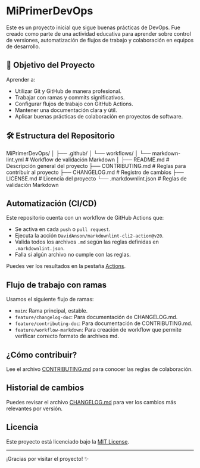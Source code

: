 # MiPrimerDevOps

Este es un proyecto inicial que sigue buenas prácticas de DevOps. Fue creado como parte de una actividad educativa para aprender sobre control de versiones, automatización de flujos de trabajo y colaboración en equipos de desarrollo.


## 📌 Objetivo del Proyecto

Aprender a:
- Utilizar Git y GitHub de manera profesional.
- Trabajar con ramas y commits significativos.
- Configurar flujos de trabajo con GitHub Actions.
- Mantener una documentación clara y útil.
- Aplicar buenas prácticas de colaboración en proyectos de software.

## 🛠️ Estructura del Repositorio

MiPrimerDevOps/
│
├── .github/
│ └── workflows/
│ └── markdown-lint.yml # Workflow de validación Markdown
│
├── README.md # Descripción general del proyecto
├── CONTRIBUTING.md # Reglas para contribuir al proyecto
├── CHANGELOG.md # Registro de cambios
├── LICENSE.md # Licencia del proyecto
└── .markdownlint.json # Reglas de validación Markdown


## Automatización (CI/CD)

Este repositorio cuenta con un workflow de GitHub Actions que:
- Se activa en cada `push` o `pull request`.
- Ejecuta la acción `DavidAnson/markdownlint-cli2-action@v20`.
- Valida todos los archivos `.md` según las reglas definidas en `.markdownlint.json`.
- Falla si algún archivo no cumple con las reglas.

Puedes ver los resultados en la pestaña [Actions](https://github.com/NBello26/MiPrimerDevOps/actions).

## Flujo de trabajo con ramas

Usamos el siguiente flujo de ramas:
- `main`: Rama principal, estable.
- `feature/changelog-doc`: Para documentación de CHANGELOG.md.
- `feature/contributing-doc`: Para documentación de CONTRIBUTING.md.
- `feature/workflow-markdown`: Para creación de workflow que permite verificar correcto formato de archivos md.

## ¿Cómo contribuir?

Lee el archivo [CONTRIBUTING.md](./CONTRIBUTING.md) para conocer las reglas de colaboración.

## Historial de cambios

Puedes revisar el archivo [CHANGELOG.md](./CHANGELOG.md) para ver los cambios más relevantes por versión.

## Licencia

Este proyecto está licenciado bajo la [MIT License](./LICENSE.md).

---

¡Gracias por visitar el proyecto! ✨
